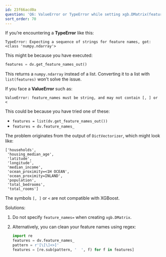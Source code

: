 ```yaml
---
id: 23f66acd0a
question: 'Q6: ValueError or TypeError while setting xgb.DMatrix(feature_names=)'
sort_order: 70
---
```


If you’re encountering a **TypeError** like this:

```
TypeError: Expecting a sequence of strings for feature names, got: <class 'numpy.ndarray'>
```

This might be because you have executed:

```python
features = dv.get_feature_names_out()
```

This returns a `numpy.ndarray` instead of a list. Converting it to a list with `list(features)` won't solve the issue.


If you face a **ValueError** such as:

```
ValueError: feature_names must be string, and may not contain [, ] or <
```

This could be because you have tried one of these:

- `features = list(dv.get_feature_names_out())`
- `features = dv.feature_names_`

The problem originates from the output of `DictVectorizer`, which might look like:

```
['households',
 'housing_median_age',
 'latitude',
 'longitude',
 'median_income',
 'ocean_proximity=<1H OCEAN',
 'ocean_proximity=INLAND',
 'population',
 'total_bedrooms',
 'total_rooms']
```

The symbols `[, ]` or `<` are not compatible with XGBoost.

Solutions:

1. Do not specify `feature_names=` when creating `xgb.DMatrix`.
2. Alternatively, you can clean your feature names using regex:

    ```python
    import re
    features = dv.feature_names_
    pattern = r'[\[\]<>]'
    features = [re.sub(pattern, '  ', f) for f in features]
    ```